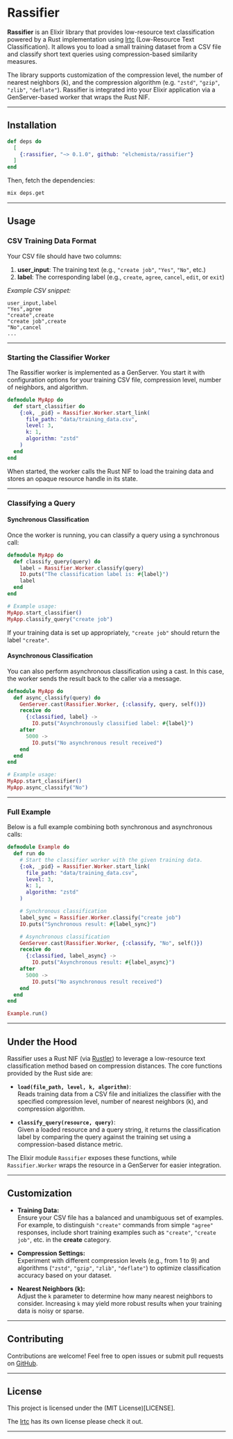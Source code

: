 # Rassifier

**Rassifier** is an Elixir library that provides low-resource text classification powered by a Rust implementation using [lrtc](https://github.com/jerryjliu/lrtc) (Low-Resource Text Classification). It allows you to load a small training dataset from a CSV file and classify short text queries using compression-based similarity measures.

The library supports customization of the compression level, the number of nearest neighbors (k), and the compression algorithm (e.g. `"zstd"`, `"gzip"`, `"zlib"`, `"deflate"`). Rassifier is integrated into your Elixir application via a GenServer-based worker that wraps the Rust NIF.

---

## Installation

```elixir
def deps do
  [
    {:rassifier, "~> 0.1.0", github: "elchemista/rassifier"}
  ]
end
```

Then, fetch the dependencies:

```bash
mix deps.get
```

---

## Usage

### CSV Training Data Format

Your CSV file should have two columns:
1. **user_input**: The training text (e.g., `"create job"`, `"Yes"`, `"No"`, etc.)
2. **label**: The corresponding label (e.g., `create`, `agree`, `cancel`, `edit`, or `exit`)

*Example CSV snippet:*

```csv
user_input,label
"Yes",agree
"create",create
"create job",create
"No",cancel
...
```

---

### Starting the Classifier Worker

The Rassifier worker is implemented as a GenServer. You start it with configuration options for your training CSV file, compression level, number of neighbors, and algorithm.

```elixir
defmodule MyApp do
  def start_classifier do
    {:ok, _pid} = Rassifier.Worker.start_link(
      file_path: "data/training_data.csv",
      level: 3,
      k: 1,
      algorithm: "zstd"
    )
  end
end
```

When started, the worker calls the Rust NIF to load the training data and stores an opaque resource handle in its state.

---

### Classifying a Query

#### Synchronous Classification

Once the worker is running, you can classify a query using a synchronous call:

```elixir
defmodule MyApp do
  def classify_query(query) do
    label = Rassifier.Worker.classify(query)
    IO.puts("The classification label is: #{label}")
    label
  end
end

# Example usage:
MyApp.start_classifier()
MyApp.classify_query("create job")
```

If your training data is set up appropriately, `"create job"` should return the label `"create"`.

#### Asynchronous Classification

You can also perform asynchronous classification using a cast. In this case, the worker sends the result back to the caller via a message.

```elixir
defmodule MyApp do
  def async_classify(query) do
    GenServer.cast(Rassifier.Worker, {:classify, query, self()})
    receive do
      {:classified, label} ->
        IO.puts("Asynchronously classified label: #{label}")
    after
      5000 ->
        IO.puts("No asynchronous result received")
    end
  end
end

# Example usage:
MyApp.start_classifier()
MyApp.async_classify("No")
```

---

### Full Example

Below is a full example combining both synchronous and asynchronous calls:

```elixir
defmodule Example do
  def run do
    # Start the classifier worker with the given training data.
    {:ok, _pid} = Rassifier.Worker.start_link(
      file_path: "data/training_data.csv",
      level: 3,
      k: 1,
      algorithm: "zstd"
    )

    # Synchronous classification
    label_sync = Rassifier.Worker.classify("create job")
    IO.puts("Synchronous result: #{label_sync}")

    # Asynchronous classification
    GenServer.cast(Rassifier.Worker, {:classify, "No", self()})
    receive do
      {:classified, label_async} ->
        IO.puts("Asynchronous result: #{label_async}")
    after
      5000 ->
        IO.puts("No asynchronous result received")
    end
  end
end

Example.run()
```

---

## Under the Hood

Rassifier uses a Rust NIF (via [Rustler](https://github.com/rusterlium/rustler)) to leverage a low-resource text classification method based on compression distances. The core functions provided by the Rust side are:

- **`load(file_path, level, k, algorithm)`**:  
  Reads training data from a CSV file and initializes the classifier with the specified compression level, number of nearest neighbors (k), and compression algorithm.

- **`classify_query(resource, query)`**:  
  Given a loaded resource and a query string, it returns the classification label by comparing the query against the training set using a compression-based distance metric.

The Elixir module `Rassifier` exposes these functions, while `Rassifier.Worker` wraps the resource in a GenServer for easier integration.

---

## Customization

- **Training Data:**  
  Ensure your CSV file has a balanced and unambiguous set of examples. For example, to distinguish `"create"` commands from simple `"agree"` responses, include short training examples such as `"create"`, `"create job"`, etc. in the **create** category.

- **Compression Settings:**  
  Experiment with different compression levels (e.g., from 1 to 9) and algorithms (`"zstd"`, `"gzip"`, `"zlib"`, `"deflate"`) to optimize classification accuracy based on your dataset.

- **Nearest Neighbors (k):**  
  Adjust the `k` parameter to determine how many nearest neighbors to consider. Increasing `k` may yield more robust results when your training data is noisy or sparse.

---

## Contributing

Contributions are welcome! Feel free to open issues or submit pull requests on [GitHub](https://github.com/elchemista/rassifier).

---

## License

This project is licensed under the (MIT License)[LICENSE].

The [lrtc](https://github.com/jerryjliu/lrtc) has its own license please check it out.

---